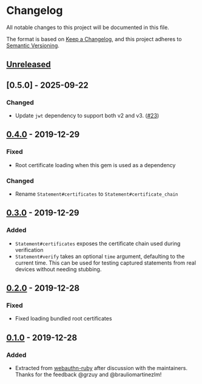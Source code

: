 # Changelog
All notable changes to this project will be documented in this file.

The format is based on [Keep a Changelog](https://keepachangelog.com/en/1.0.0/),
and this project adheres to [Semantic Versioning](https://semver.org/spec/v2.0.0.html).

## [Unreleased]

## [0.5.0] - 2025-09-22
### Changed
- Update `jwt` dependency to support both v2 and v3. ([#23](https://github.com/cedarcode/safety_net_attestation/pull/7))

## [0.4.0] - 2019-12-29
### Fixed
- Root certificate loading when this gem is used as a dependency

### Changed
- Rename `Statement#certificates` to `Statement#certificate_chain`

## [0.3.0] - 2019-12-29
### Added
- `Statement#certificates` exposes the certificate chain used during verification
- `Statement#verify` takes an optional `time` argument, defaulting to the current time. This can be used for testing
  captured statements from real devices without needing stubbing.

## [0.2.0] - 2019-12-28
### Fixed
- Fixed loading bundled root certificates

## [0.1.0] - 2019-12-28
### Added
- Extracted from [webauthn-ruby](https://github.com/cedarcode/webauthn-ruby) after discussion with the maintainers. Thanks for the feedback @grzuy and @brauliomartinezlm!

[Unreleased]: https://github.com/bdewater/safety_net_attestation/compare/v0.1.0...HEAD
[0.4.0]: https://github.com/bdewater/safety_net_attestation/compare/v0.3.0...v0.4.0
[0.3.0]: https://github.com/bdewater/safety_net_attestation/compare/v0.2.0...v0.3.0
[0.2.0]: https://github.com/bdewater/safety_net_attestation/compare/v0.1.0...v0.2.0
[0.1.0]: https://github.com/bdewater/safety_net_attestation/releases/tag/v0.1.0
